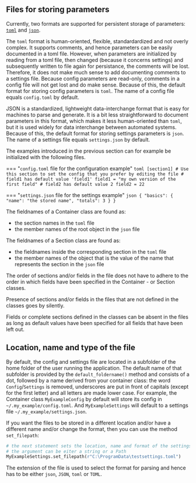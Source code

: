 ## Files for storing parameters

Currently, two formats are supported for persistent storage of parameters: 
[`toml`](https://toml.io/en/) and [`json`](https://www.json.org/).

The `toml` format is human-oriented, flexible, standardardized and not overly complex.
It supports comments, and hence parameters can be easily documented in a toml file.
However, when parameters are initialized by reading from a toml file, then changed
(because it concerns settings) and subsequently written to file again for persistance,
the comments will be lost. Therefore, it does not make much sense to add documenting
comments to a settings file. Because config parameters are read-only, comments in a
config file will not get lost and do make sense. Because of this, the default format for
storing config parameters is `toml`. The name of a config file equals `config.toml` by
default.

JSON is a standardized, lightweight data-interchange format that is easy for machines to
parse and generate. It is a bit less straightforward to document parameters in this
format, which makes it less human-oriented than `toml`, but it is used widely for data
interchange between automated systems. Because of this, the default format for storing
settings parameters is `json`. The name of a settings file equals `settings.json` by
default.

The examples introduced in the previous section can for example be initialized with the
following files.

=== "`config.toml` file for the configuration example"
    ```toml
    [section1]
    # Use this section to set the config that you prefer by editing the file
    # field1 has default value 'field1'
    field1 = "my own version of the first field"
    # field2 has default value 2
    field2 = 22
    ```

=== "`settings.json` file for the settings example"
    ```json
    {
        "basics": {
            "name": "the stored name",
            "totals": 3
        }
    }
    ```


The fieldnames of a Container class are found as:

- the section names in the `toml` file
- the member names of the root object in the `json` file

The fieldnames of a Section class are found as:

- the fieldnames inside the corresponding section in the `toml` file
- the member names of the object that is the value of the name that represents the
  section in the `json` file

The order of sections and/or fields in the file does not have to adhere to the order
in which fields have been specified in the Container - or Section classes.

Presence of sections and/or fields in the files that are not defined in the classes goes
by silently.

Fields or complete sections defined in the classes can be absent in the files as long as
default values have been specified for all fields that have been left out.

## Location, name and type of the file

By default, the config and settings file are located in a subfolder of the home folder of
the user running the application. The default name of that subfolder is provided by the
`default_foldername()` method and consists of a dot, followed by a name derived from your
container class: the word `Config`/`Settings` is removed, underscores are put in front of
capitals (except for the first letter) and all letters are made lower case. For example,
the Container class `MyExampleConfig` by default will store its config in
`~/.my_example/config.toml`. And `MyExampleSettings` will default to a settings file 
`~/.my_example/settings.json`.

If you want the files to be stored in a different location and/or have a different name
and/or change the format, then you can use the method `set_filepath`:

```python
# the next statement sets the location, name and format of the settings file
# the argument can be eiter a string or a Path
MyExampleSettings.set_filepath(r"C:\ProgramData\testsettings.toml")
```

The extension of the file is used to select the format for parsing and hence has to be
either `json`, `JSON`, `toml` or `TOML`.
